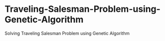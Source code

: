 # Traveling-Salesman-Problem-using-Genetic-Algorithm
Solving Traveling Salesman Problem using Genetic Algorithm
